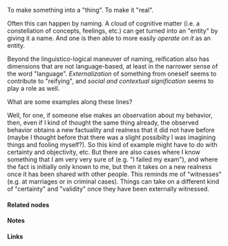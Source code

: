 ---
---

To make something into a "thing". To make it "real". 

Often this can happen by naming. A cloud of cognitive matter (i.e. a constellation of concepts, feelings, etc.) can get turned into an "entity" by giving it a name. And one is then able to more easily *operate on it* as an entity. 

Beyond the linguistico-logical maneuver of naming, reification also has dimensions that are not language-based, at least in the narrower sense of the word "language". *Externalization* of something from oneself seems to contribute to "reifying", and *social and contextual signification* seems to play a role as well. 

What are some examples along these lines? 

Well, for one, if someone else makes an observation about my behavior, then, even if I kind of thought the same thing already, the observed behavior obtains a new factuality and realness that it did not have before (maybe I thought before that there was a slight possibilty I was imagining things and fooling myself?). So this kind of example might have to do with certainty and objectivity, etc. But there are also cases where I know something that I am very very sure of (e.g. "I failed my exam"), and where the fact is initially only known to me, but then it takes on a new realness once it has been shared with other people. This reminds me of "witnesses" (e.g. at marriages or in criminal cases). Things can take on a different kind of "certainty" and "validity" once they have been externally witnessed.

#### Related nodes




#### Notes




#### Links